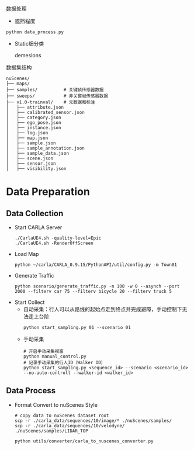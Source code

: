 

数据处理

- 遮挡程度 
  
```
python data_process.py
```
- Static细分类

    demesions

数据集结构
```
nuScenes/
├── maps/
├── samples/          # 关键帧传感器数据
├── sweeps/           # 非关键帧传感器数据
├── v1.0-trainval/    # 元数据和标注
│   ├── attribute.json
│   ├── calibrated_sensor.json
│   ├── category.json
│   ├── ego_pose.json
│   ├── instance.json
│   ├── log.json
│   ├── map.json
│   ├── sample.json
│   ├── sample_annotation.json
│   ├── sample_data.json
│   ├── scene.json
│   ├── sensor.json
│   ├── visibility.json
```


# Data Preparation
## Data Collection
- Start CARLA Server
    ```
    ./CarlaUE4.sh -quality-level=Epic
    ./CarlaUE4.sh -RenderOffScreen
    ```
- Load Map
    ```
    python ~/carla/CARLA_0.9.15/PythonAPI/util/config.py -m Town01
    ```
- Generate Traffic
    ```
    python scenario/generate_traffic.py -n 100 -w 0 --asynch --port 2000 --filterv car 75 --filterv bicycle 20 --filterv truck 5
    ```
- Start Collect
  - 自动采集：行人可以从路线的起始点走到终点并完成避障，手动控制下无法走上台阶
    ```
    python start_sampling.py 01 --scenario 01
    ```
  - 手动采集
    ```
    # 开启手动采集视窗
    python manual_control.py
    # 记录手动采集的行人ID（Walker ID）
    python start_sampling.py <sequence_id> --scenario <scenario_id> --no-auto-controll --walker-id <walker_id>
    ```

## Data Process
- Format Convert to nuScenes Style
    
    ```
    # copy data to nuScenes dataset root
    scp -r ./carla_data/sequences/10/image/* ./nuScenes/samples/
    scp -r ./carla_data/sequences/10/velodyne/ ./nuScenes/samples/LIDAR_TOP
    
    python utils/converter/carla_to_nuscenes_converter.py 
    ```